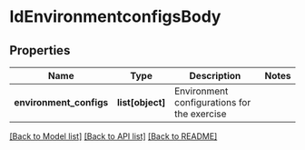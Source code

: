 # IdEnvironmentconfigsBody

## Properties
Name | Type | Description | Notes
------------ | ------------- | ------------- | -------------
**environment_configs** | **list[object]** | Environment configurations for the exercise | 

[[Back to Model list]](../README.md#documentation-for-models) [[Back to API list]](../README.md#documentation-for-api-endpoints) [[Back to README]](../README.md)

